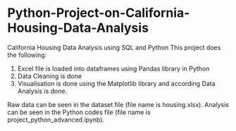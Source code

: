# Python-Project-on-California-Housing-Data-Analysis
California Housing Data Analysis using SQL and Python
This project does the following:
1. Excel file is loaded into dataframes using Pandas library in Python
2. Data Cleaning is done 
3. Visualisation is done using the Matplotlib library and according Data Analysis is done.

Raw data can be seen in the dataset file (file name is housing.xlsx). Analysis can be seen in the Python codes file (file name is project_python_advanced.ipynb).
